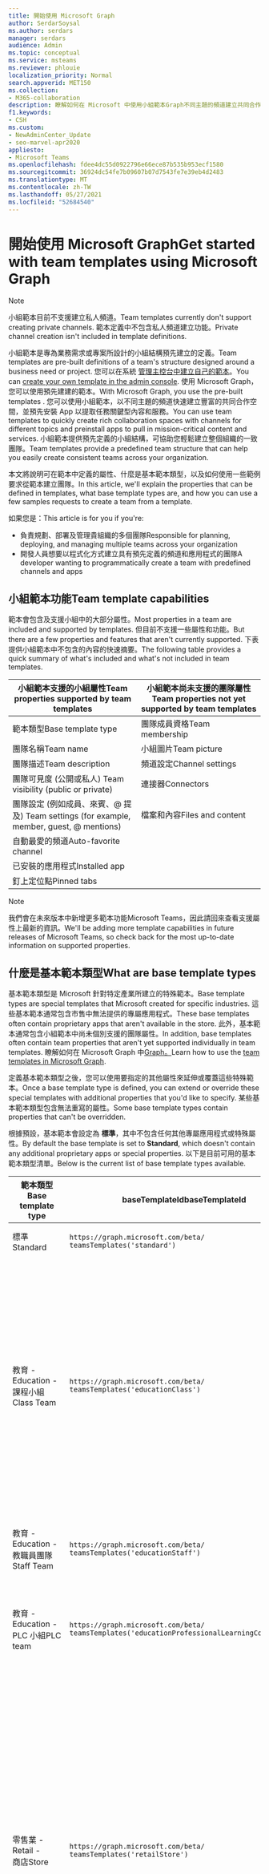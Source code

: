 ```yaml
---
title: 開始使用 Microsoft Graph
author: SerdarSoysal
ms.author: serdars
manager: serdars
audience: Admin
ms.topic: conceptual
ms.service: msteams
ms.reviewer: phlouie
localization_priority: Normal
search.appverid: MET150
ms.collection:
- M365-collaboration
description: 瞭解如何在 Microsoft 中使用小組範本Graph不同主題的頻道建立共同合作空間，並預先安裝應用程式以提供內容和服務。
f1.keywords:
- CSH
ms.custom:
- NewAdminCenter_Update
- seo-marvel-apr2020
appliesto:
- Microsoft Teams
ms.openlocfilehash: fdee4dc55d0922796e66ece87b535b953ecf1580
ms.sourcegitcommit: 36924dc54fe7b09607b07d7543fe7e39eb4d2483
ms.translationtype: MT
ms.contentlocale: zh-TW
ms.lasthandoff: 05/27/2021
ms.locfileid: "52684540"
---
```

# <a name="get-started-with-team-templates-using-microsoft-graph"></a><span data-ttu-id="84109-103">開始使用 Microsoft Graph</span><span class="sxs-lookup"><span data-stu-id="84109-103">Get started with team templates using Microsoft Graph</span></span>

> [!NOTE]
> <span data-ttu-id="84109-104">小組範本目前不支援建立私人頻道。</span><span class="sxs-lookup"><span data-stu-id="84109-104">Team templates currently don't support creating private channels.</span></span> <span data-ttu-id="84109-105">範本定義中不包含私人頻道建立功能。</span><span class="sxs-lookup"><span data-stu-id="84109-105">Private channel creation isn't included in template definitions.</span></span>

<span data-ttu-id="84109-106">小組範本是專為業務需求或專案所設計的小組結構預先建立的定義。</span><span class="sxs-lookup"><span data-stu-id="84109-106">Team templates are pre-built definitions of a team's structure designed around a business need or project.</span></span> <span data-ttu-id="84109-107">您可以在系統 [管理主控台中建立自己的範本](get-started-with-teams-templates-in-the-admin-console.md)。</span><span class="sxs-lookup"><span data-stu-id="84109-107">You can [create your own template in the admin console](get-started-with-teams-templates-in-the-admin-console.md).</span></span> <span data-ttu-id="84109-108">使用 Microsoft Graph，您可以使用預先建建的範本。</span><span class="sxs-lookup"><span data-stu-id="84109-108">With Microsoft Graph, you use the pre-built templates .</span></span> <span data-ttu-id="84109-109">您可以使用小組範本，以不同主題的頻道快速建立豐富的共同合作空間，並預先安裝 App 以提取任務關鍵型內容和服務。</span><span class="sxs-lookup"><span data-stu-id="84109-109">You can use team templates to quickly create rich collaboration spaces with channels for different topics and preinstall apps to pull in mission-critical content and services.</span></span> <span data-ttu-id="84109-110">小組範本提供預先定義的小組結構，可協助您輕鬆建立整個組織的一致團隊。</span><span class="sxs-lookup"><span data-stu-id="84109-110">Team templates provide a predefined team structure that can help you easily create consistent teams across your organization.</span></span>

<span data-ttu-id="84109-111">本文將說明可在範本中定義的屬性、什麼是基本範本類型，以及如何使用一些範例要求從範本建立團隊。</span><span class="sxs-lookup"><span data-stu-id="84109-111">In this article, we'll explain the properties that can be defined in templates, what base template types are, and how you can use a few samples requests to create a team from a template.</span></span>

<span data-ttu-id="84109-112">如果您是：</span><span class="sxs-lookup"><span data-stu-id="84109-112">This article is for you if you're:</span></span>

- <span data-ttu-id="84109-113">負責規劃、部署及管理貴組織的多個團隊</span><span class="sxs-lookup"><span data-stu-id="84109-113">Responsible for planning, deploying, and managing multiple teams across your organization</span></span><br>
- <span data-ttu-id="84109-114">開發人員想要以程式化方式建立具有預先定義的頻道和應用程式的團隊</span><span class="sxs-lookup"><span data-stu-id="84109-114">A developer wanting to programmatically create a team with predefined channels and apps</span></span>

## <a name="team-template-capabilities"></a><span data-ttu-id="84109-115">小組範本功能</span><span class="sxs-lookup"><span data-stu-id="84109-115">Team template capabilities</span></span>

<span data-ttu-id="84109-116">範本會包含及支援小組中的大部分屬性。</span><span class="sxs-lookup"><span data-stu-id="84109-116">Most properties in a team are included and supported by templates.</span></span> <span data-ttu-id="84109-117">但目前不支援一些屬性和功能。</span><span class="sxs-lookup"><span data-stu-id="84109-117">But there are a few properties and features that aren't currently supported.</span></span> <span data-ttu-id="84109-118">下表提供小組範本中不包含的內容的快速摘要。</span><span class="sxs-lookup"><span data-stu-id="84109-118">The following table provides a quick summary of what's included and what's not included in team templates.</span></span>

| <span data-ttu-id="84109-119">**小組範本支援的小組屬性**</span><span class="sxs-lookup"><span data-stu-id="84109-119">**Team properties supported by team templates**</span></span> | <span data-ttu-id="84109-120">**小組範本尚未支援的團隊屬性**</span><span class="sxs-lookup"><span data-stu-id="84109-120">**Team properties not yet supported by team templates**</span></span> |
| ------------------------------------------------ | -------------------------------------------------------- |
| <span data-ttu-id="84109-121">範本類型</span><span class="sxs-lookup"><span data-stu-id="84109-121">Base template type</span></span> | <span data-ttu-id="84109-122">團隊成員資格</span><span class="sxs-lookup"><span data-stu-id="84109-122">Team membership</span></span> |
| <span data-ttu-id="84109-123">團隊名稱</span><span class="sxs-lookup"><span data-stu-id="84109-123">Team name</span></span> | <span data-ttu-id="84109-124">小組圖片</span><span class="sxs-lookup"><span data-stu-id="84109-124">Team picture</span></span> |
| <span data-ttu-id="84109-125">團隊描述</span><span class="sxs-lookup"><span data-stu-id="84109-125">Team description</span></span> | <span data-ttu-id="84109-126">頻道設定</span><span class="sxs-lookup"><span data-stu-id="84109-126">Channel settings</span></span> |
| <span data-ttu-id="84109-127">團隊可見度 (公開或私人) </span><span class="sxs-lookup"><span data-stu-id="84109-127">Team visibility (public or private)</span></span> | <span data-ttu-id="84109-128">連接器</span><span class="sxs-lookup"><span data-stu-id="84109-128">Connectors</span></span> |
| <span data-ttu-id="84109-129">團隊設定 (例如成員、來賓、@ 提及) </span><span class="sxs-lookup"><span data-stu-id="84109-129">Team settings (for example, member, guest, @ mentions)</span></span> | <span data-ttu-id="84109-130">檔案和內容</span><span class="sxs-lookup"><span data-stu-id="84109-130">Files and content</span></span> |
| <span data-ttu-id="84109-131">自動最愛的頻道</span><span class="sxs-lookup"><span data-stu-id="84109-131">Auto-favorite channel</span></span> | |
| <span data-ttu-id="84109-132">已安裝的應用程式</span><span class="sxs-lookup"><span data-stu-id="84109-132">Installed app</span></span> | |
| <span data-ttu-id="84109-133">釘上定位點</span><span class="sxs-lookup"><span data-stu-id="84109-133">Pinned tabs</span></span> | |

> [!NOTE]
> <span data-ttu-id="84109-134">我們會在未來版本中新增更多範本功能Microsoft Teams，因此請回來查看支援屬性上最新的資訊。</span><span class="sxs-lookup"><span data-stu-id="84109-134">We'll be adding more template capabilities in future releases of Microsoft Teams, so check back for the most up-to-date information on supported properties.</span></span>

## <a name="what-are-base-template-types"></a><span data-ttu-id="84109-135">什麼是基本範本類型</span><span class="sxs-lookup"><span data-stu-id="84109-135">What are base template types</span></span>

<span data-ttu-id="84109-136">基本範本類型是 Microsoft 針對特定產業所建立的特殊範本。</span><span class="sxs-lookup"><span data-stu-id="84109-136">Base template types are special templates that Microsoft created for specific industries.</span></span> <span data-ttu-id="84109-137">這些基本範本通常包含市售中無法提供的專屬應用程式。</span><span class="sxs-lookup"><span data-stu-id="84109-137">These base templates often contain proprietary apps that aren't available in the store.</span></span> <span data-ttu-id="84109-138">此外，基本範本通常包含小組範本中尚未個別支援的團隊屬性。</span><span class="sxs-lookup"><span data-stu-id="84109-138">In addition, base templates often contain team properties that aren't yet supported individually in team templates.</span></span> <span data-ttu-id="84109-139">瞭解如何在 Microsoft Graph 中[Graph。](get-started-with-teams-templates.md)</span><span class="sxs-lookup"><span data-stu-id="84109-139">Learn how to use the [team templates in Microsoft Graph](get-started-with-teams-templates.md).</span></span>

<span data-ttu-id="84109-140">定義基本範本類型之後，您可以使用要指定的其他屬性來延伸或覆蓋這些特殊範本。</span><span class="sxs-lookup"><span data-stu-id="84109-140">Once a base template type is defined, you can extend or override these special templates with additional properties that you'd like to specify.</span></span> <span data-ttu-id="84109-141">某些基本範本類型包含無法重寫的屬性。</span><span class="sxs-lookup"><span data-stu-id="84109-141">Some base template types contain properties that can't be overridden.</span></span>

<span data-ttu-id="84109-142">根據預設，基本範本會設定為 **標準**，其中不包含任何其他專屬應用程式或特殊屬性。</span><span class="sxs-lookup"><span data-stu-id="84109-142">By default the base template is set to **Standard**, which doesn't contain any additional proprietary apps or special properties.</span></span> <span data-ttu-id="84109-143">以下是目前可用的基本範本類型清單。</span><span class="sxs-lookup"><span data-stu-id="84109-143">Below is the current list of base template types available.</span></span>

| <span data-ttu-id="84109-144">範本類型</span><span class="sxs-lookup"><span data-stu-id="84109-144">Base template type</span></span> | <span data-ttu-id="84109-145">baseTemplateId</span><span class="sxs-lookup"><span data-stu-id="84109-145">baseTemplateId</span></span> | <span data-ttu-id="84109-146">此基本範本提供的屬性</span><span class="sxs-lookup"><span data-stu-id="84109-146">Properties that come with this base template</span></span> |
| ------------------ | -------------- | ----------------------------------------------------- |
| <span data-ttu-id="84109-147">標準</span><span class="sxs-lookup"><span data-stu-id="84109-147">Standard</span></span> | `https://graph.microsoft.com/beta/`<br>`teamsTemplates('standard')` | <span data-ttu-id="84109-148">沒有額外的應用程式和屬性</span><span class="sxs-lookup"><span data-stu-id="84109-148">No additional apps and properties</span></span> |
| <span data-ttu-id="84109-149">教育 -</span><span class="sxs-lookup"><span data-stu-id="84109-149">Education -</span></span><br><span data-ttu-id="84109-150">課程小組</span><span class="sxs-lookup"><span data-stu-id="84109-150">Class Team</span></span> | `https://graph.microsoft.com/beta/`<br>`teamsTemplates('educationClass')` | <span data-ttu-id="84109-151">應用程式：</span><span class="sxs-lookup"><span data-stu-id="84109-151">Apps:</span></span><ul><li><span data-ttu-id="84109-152">OneNote課程筆記本 (釘到一般 **)**</span><span class="sxs-lookup"><span data-stu-id="84109-152">OneNote Class Notebook (pinned to the **General** tab)</span></span> </li><li><span data-ttu-id="84109-153">作業應用程式 (釘到的一般 **)**</span><span class="sxs-lookup"><span data-stu-id="84109-153">Assignments app (pinned to the **General** tab)</span></span></li></ul> <span data-ttu-id="84109-154">小組屬性：</span><span class="sxs-lookup"><span data-stu-id="84109-154">Team properties:</span></span><ul><li><span data-ttu-id="84109-155">小組可見度設定為 **HiddenMembership (** 無法) </span><span class="sxs-lookup"><span data-stu-id="84109-155">Team visibility set to **HiddenMembership** (cannot be overridden)</span></span></li></ul> |
| <span data-ttu-id="84109-156">教育 -</span><span class="sxs-lookup"><span data-stu-id="84109-156">Education -</span></span><br><span data-ttu-id="84109-157">教職員團隊</span><span class="sxs-lookup"><span data-stu-id="84109-157">Staff Team</span></span> | `https://graph.microsoft.com/beta/`<br>`teamsTemplates('educationStaff')` | <span data-ttu-id="84109-158">應用程式：</span><span class="sxs-lookup"><span data-stu-id="84109-158">Apps:</span></span><ul><li><span data-ttu-id="84109-159">OneNote已釘 (到一 **般卷)**</span><span class="sxs-lookup"><span data-stu-id="84109-159">OneNote Staff Notebook (pinned to the **General** tab)</span></span></li></ul> |
|<span data-ttu-id="84109-160">教育 -</span><span class="sxs-lookup"><span data-stu-id="84109-160">Education -</span></span><br><span data-ttu-id="84109-161">PLC 小組</span><span class="sxs-lookup"><span data-stu-id="84109-161">PLC team</span></span> |`https://graph.microsoft.com/beta/`<br>`teamsTemplates('educationProfessionalLearningCommunity')` | <span data-ttu-id="84109-162">應用程式：</span><span class="sxs-lookup"><span data-stu-id="84109-162">Apps:</span></span><ul><li><span data-ttu-id="84109-163">OneNotePLC 筆記本 (釘到一般 **)**</span><span class="sxs-lookup"><span data-stu-id="84109-163">OneNote PLC Notebook (pinned to the **General** tab)</span></span></ul></li>|
| <span data-ttu-id="84109-164">零售業 -</span><span class="sxs-lookup"><span data-stu-id="84109-164">Retail -</span></span><br><span data-ttu-id="84109-165">商店</span><span class="sxs-lookup"><span data-stu-id="84109-165">Store</span></span> | `https://graph.microsoft.com/beta/`<br>`teamsTemplates('retailStore')` | <span data-ttu-id="84109-166">頻道：</span><span class="sxs-lookup"><span data-stu-id="84109-166">Channels:</span></span><ul><li><span data-ttu-id="84109-167">班次交班</span><span class="sxs-lookup"><span data-stu-id="84109-167">Shift handoff</span></span></li><li><span data-ttu-id="84109-168">學習</span><span class="sxs-lookup"><span data-stu-id="84109-168">Learning</span></span></li></ul><span data-ttu-id="84109-169">團隊屬性</span><span class="sxs-lookup"><span data-stu-id="84109-169">Team properties</span></span><ul><li><span data-ttu-id="84109-170">團隊可見度設定為公開</span><span class="sxs-lookup"><span data-stu-id="84109-170">Team visibility set to Public</span></span></li></ul><span data-ttu-id="84109-171">成員權限</span><span class="sxs-lookup"><span data-stu-id="84109-171">Member permissions</span></span><ul><li><span data-ttu-id="84109-172">防止成員建立、更新或移除頻道</span><span class="sxs-lookup"><span data-stu-id="84109-172">Prevent members from creating, updating, or removing channels</span></span></li><li><span data-ttu-id="84109-173">防止成員新增或移除應用程式</span><span class="sxs-lookup"><span data-stu-id="84109-173">Prevent members from adding or removing apps</span></span></li><li><span data-ttu-id="84109-174">防止成員建立、更新或移除連接器</span><span class="sxs-lookup"><span data-stu-id="84109-174">Prevent members from creating, updating, or removing connectors</span></span></li></ul> |
| <span data-ttu-id="84109-175">零售業 -</span><span class="sxs-lookup"><span data-stu-id="84109-175">Retail -</span></span><br><span data-ttu-id="84109-176">管理員共同合作</span><span class="sxs-lookup"><span data-stu-id="84109-176">Manager collaboration</span></span> | `https://graph.microsoft.com/beta/`<br>`teamsTemplates('retailManagerCollaboration')` | <span data-ttu-id="84109-177">頻道：</span><span class="sxs-lookup"><span data-stu-id="84109-177">Channels:</span></span><ul><li><span data-ttu-id="84109-178">學習</span><span class="sxs-lookup"><span data-stu-id="84109-178">Learning</span></span></li><li><span data-ttu-id="84109-179">營運</span><span class="sxs-lookup"><span data-stu-id="84109-179">Operations</span></span></li></ul><span data-ttu-id="84109-180">小組屬性：</span><span class="sxs-lookup"><span data-stu-id="84109-180">Team properties:</span></span><ul><li><span data-ttu-id="84109-181">團隊可見度設定為私人</span><span class="sxs-lookup"><span data-stu-id="84109-181">Team visibility set to Private</span></span></li></ul><span data-ttu-id="84109-182">成員許可權：</span><span class="sxs-lookup"><span data-stu-id="84109-182">Member permissions:</span></span><ul><li><span data-ttu-id="84109-183">防止成員建立、更新或移除頻道</span><span class="sxs-lookup"><span data-stu-id="84109-183">Prevent members from creating, updating, or removing channels</span></span></li><li><span data-ttu-id="84109-184">防止成員新增或移除應用程式</span><span class="sxs-lookup"><span data-stu-id="84109-184">Prevent members from adding or removing apps</span></span></li><li><span data-ttu-id="84109-185">防止成員建立、更新或移除連接器</span><span class="sxs-lookup"><span data-stu-id="84109-185">Prevent members from creating, updating, or removing connectors</span></span></li></ul>|
| <span data-ttu-id="84109-186">醫療保健 -</span><span class="sxs-lookup"><span data-stu-id="84109-186">Healthcare -</span></span><br><span data-ttu-id="84109-187">病房</span><span class="sxs-lookup"><span data-stu-id="84109-187">Ward</span></span> |`https://graph.microsoft.com/beta/`<br>`teamsTemplates('healthcareWard')` |<span data-ttu-id="84109-188">頻道：</span><span class="sxs-lookup"><span data-stu-id="84109-188">Channels:</span></span> <ul><li><span data-ttu-id="84109-189">公告\*</span><span class="sxs-lookup"><span data-stu-id="84109-189">Announcements\*</span></span></li><li><span data-ttu-id="84109-190">過程中討論\*</span><span class="sxs-lookup"><span data-stu-id="84109-190">Huddles\*</span></span></li><li><span data-ttu-id="84109-191">輪次</span><span class="sxs-lookup"><span data-stu-id="84109-191">Rounds</span></span></li><li><span data-ttu-id="84109-192">人員\*</span><span class="sxs-lookup"><span data-stu-id="84109-192">Staffing\*</span></span></li><li><span data-ttu-id="84109-193">訓練\*</span><span class="sxs-lookup"><span data-stu-id="84109-193">Training\*</span></span></li></ul><span data-ttu-id="84109-194">\*自動將頻道加入我的最愛</span><span class="sxs-lookup"><span data-stu-id="84109-194">\*Auto-favorited channels</span></span> |
|<span data-ttu-id="84109-195">醫療保健 -</span><span class="sxs-lookup"><span data-stu-id="84109-195">Healthcare -</span></span><br><span data-ttu-id="84109-196">醫院</span><span class="sxs-lookup"><span data-stu-id="84109-196">Hospital</span></span> | `https://graph.microsoft.com/beta/`<br>`teamsTemplates('healthcareHospital')` |<span data-ttu-id="84109-197">頻道：</span><span class="sxs-lookup"><span data-stu-id="84109-197">Channels:</span></span><ul><li><span data-ttu-id="84109-198">公告\*</span><span class="sxs-lookup"><span data-stu-id="84109-198">Announcements\*</span></span></li><li><span data-ttu-id="84109-199">合規性\*</span><span class="sxs-lookup"><span data-stu-id="84109-199">Compliance\*</span></span></li><li><span data-ttu-id="84109-200">監管</span><span class="sxs-lookup"><span data-stu-id="84109-200">Custodial</span></span></li><li><span data-ttu-id="84109-201">人力資源</span><span class="sxs-lookup"><span data-stu-id="84109-201">Human Resources</span></span></li></li><li><span data-ttu-id="84109-202">藥品部</span><span class="sxs-lookup"><span data-stu-id="84109-202">Pharmacy</span></span></li></ul><span data-ttu-id="84109-203">\*自動最愛的頻道</span><span class="sxs-lookup"><span data-stu-id="84109-203">\*Auto-favorited channel</span></span>|
|||


<span data-ttu-id="84109-204">使用下列範本在用戶端和 Microsoft Teams中建立Graph。</span><span class="sxs-lookup"><span data-stu-id="84109-204">Use the following templates to create teams in both the Teams client as well as Microsoft Graph.</span></span>


| <span data-ttu-id="84109-205">範本類型</span><span class="sxs-lookup"><span data-stu-id="84109-205">Base template type</span></span> | <span data-ttu-id="84109-206">baseTemplateId</span><span class="sxs-lookup"><span data-stu-id="84109-206">baseTemplateId</span></span> | <span data-ttu-id="84109-207">此基本範本提供的屬性</span><span class="sxs-lookup"><span data-stu-id="84109-207">Properties that come with this base template</span></span> |
| ------------------ | -------------- | ----------------------------------------------------- |
| <span data-ttu-id="84109-208">採用Office 365</span><span class="sxs-lookup"><span data-stu-id="84109-208">Adopt Office 365</span></span> |`com.microsoft.teams.template.`<br>`AdoptOffice365`|  <span data-ttu-id="84109-209">頻道：</span><span class="sxs-lookup"><span data-stu-id="84109-209">Channels:</span></span> <ul><li><span data-ttu-id="84109-210">一般</span><span class="sxs-lookup"><span data-stu-id="84109-210">General</span></span></li> <li><span data-ttu-id="84109-211">公告</span><span class="sxs-lookup"><span data-stu-id="84109-211">Announcements</span></span></li> <li><span data-ttu-id="84109-212">冠軍角</span><span class="sxs-lookup"><span data-stu-id="84109-212">Champions corner</span></span></li> <li><span data-ttu-id="84109-213">小組表單</span><span class="sxs-lookup"><span data-stu-id="84109-213">Team forms</span></span></li></ul> <span data-ttu-id="84109-214">應用程式：</span><span class="sxs-lookup"><span data-stu-id="84109-214">Apps:</span></span> <ul><li><span data-ttu-id="84109-215">Wiki</span><span class="sxs-lookup"><span data-stu-id="84109-215">Wiki</span></span></li>  <li><span data-ttu-id="84109-216">行事曆</span><span class="sxs-lookup"><span data-stu-id="84109-216">Calendar</span></span></li> |
| <span data-ttu-id="84109-217">管理專案</span><span class="sxs-lookup"><span data-stu-id="84109-217">Manage a project</span></span> |`com.microsoft.teams.template.`<br>`ManageAProject`| <span data-ttu-id="84109-218">頻道：</span><span class="sxs-lookup"><span data-stu-id="84109-218">Channels:</span></span> <ul><li><span data-ttu-id="84109-219">一般</span><span class="sxs-lookup"><span data-stu-id="84109-219">General</span></span></li> <li><span data-ttu-id="84109-220">公告</span><span class="sxs-lookup"><span data-stu-id="84109-220">Announcements</span></span></li> <li><span data-ttu-id="84109-221">資源</span><span class="sxs-lookup"><span data-stu-id="84109-221">Resources</span></span></li> <li><span data-ttu-id="84109-222">規劃</span><span class="sxs-lookup"><span data-stu-id="84109-222">Planning</span></span></li></ul> <span data-ttu-id="84109-223">應用程式：</span><span class="sxs-lookup"><span data-stu-id="84109-223">Apps:</span></span><ul><li><span data-ttu-id="84109-224">Wiki</span><span class="sxs-lookup"><span data-stu-id="84109-224">Wiki</span></span></li><li><span data-ttu-id="84109-225">OneNote</span><span class="sxs-lookup"><span data-stu-id="84109-225">OneNote</span></span></li></ul> |
| <span data-ttu-id="84109-226">管理活動</span><span class="sxs-lookup"><span data-stu-id="84109-226">Manage an event</span></span>|`com.microsoft.teams.template.`<br>`ManageAnEvent` | <span data-ttu-id="84109-227">頻道：</span><span class="sxs-lookup"><span data-stu-id="84109-227">Channels:</span></span> <ul><li><span data-ttu-id="84109-228">一般</span><span class="sxs-lookup"><span data-stu-id="84109-228">General</span></span></li> <li><span data-ttu-id="84109-229">公告</span><span class="sxs-lookup"><span data-stu-id="84109-229">Announcements</span></span></li> <li><span data-ttu-id="84109-230">預算</span><span class="sxs-lookup"><span data-stu-id="84109-230">Budget</span></span></li> <li><span data-ttu-id="84109-231">內容</span><span class="sxs-lookup"><span data-stu-id="84109-231">Content</span></span></li><li><span data-ttu-id="84109-232">物流</span><span class="sxs-lookup"><span data-stu-id="84109-232">Logistics</span></span></li> <li><span data-ttu-id="84109-233">規劃</span><span class="sxs-lookup"><span data-stu-id="84109-233">Planning</span></span></li> <li> <span data-ttu-id="84109-234">行銷與公關</span><span class="sxs-lookup"><span data-stu-id="84109-234">Marketing and PR</span></span></li></ul> <span data-ttu-id="84109-235">應用程式：</span><span class="sxs-lookup"><span data-stu-id="84109-235">Apps:</span></span><ul><li><span data-ttu-id="84109-236">Wiki</span><span class="sxs-lookup"><span data-stu-id="84109-236">Wiki</span></span></li><li><span data-ttu-id="84109-237">網站</span><span class="sxs-lookup"><span data-stu-id="84109-237">Website</span></span></li> <li><span data-ttu-id="84109-238">YouTube</span><span class="sxs-lookup"><span data-stu-id="84109-238">YouTube</span></span></li> <li><span data-ttu-id="84109-239">Planner</span><span class="sxs-lookup"><span data-stu-id="84109-239">Planner</span></span></li> <li><span data-ttu-id="84109-240">OneNote</span><span class="sxs-lookup"><span data-stu-id="84109-240">OneNote</span></span></li></ul> |
|<span data-ttu-id="84109-241">員工上機</span><span class="sxs-lookup"><span data-stu-id="84109-241">Onboard employees</span></span>|`com.microsoft.teams.template.`<br>`OnboardEmployees` | <span data-ttu-id="84109-242">頻道：</span><span class="sxs-lookup"><span data-stu-id="84109-242">Channels:</span></span> <ul><li><span data-ttu-id="84109-243">一般</span><span class="sxs-lookup"><span data-stu-id="84109-243">General</span></span></li> <li><span data-ttu-id="84109-244">公告</span><span class="sxs-lookup"><span data-stu-id="84109-244">Announcements</span></span></li> <li><span data-ttu-id="84109-245">員工聊天</span><span class="sxs-lookup"><span data-stu-id="84109-245">Employee chat</span></span></li> <li><span data-ttu-id="84109-246">訓練</span><span class="sxs-lookup"><span data-stu-id="84109-246">Training</span></span></li></ul><span data-ttu-id="84109-247">應用程式：</span><span class="sxs-lookup"><span data-stu-id="84109-247">Apps:</span></span><ul><li><span data-ttu-id="84109-248">Wiki</span><span class="sxs-lookup"><span data-stu-id="84109-248">Wiki</span></span></li><li><span data-ttu-id="84109-249">社區</span><span class="sxs-lookup"><span data-stu-id="84109-249">Communities</span></span></li></ul>|
|<span data-ttu-id="84109-250">組織服務台</span><span class="sxs-lookup"><span data-stu-id="84109-250">Organize help desk</span></span>| `com.microsoft.teams.template.`<br>`OrganizeHelpDesk`|<span data-ttu-id="84109-251">頻道：</span><span class="sxs-lookup"><span data-stu-id="84109-251">Channels:</span></span><ul><li><span data-ttu-id="84109-252">一般</span><span class="sxs-lookup"><span data-stu-id="84109-252">General</span></span></li><li><span data-ttu-id="84109-253">公告</span><span class="sxs-lookup"><span data-stu-id="84109-253">Announcements</span></span></li><li><span data-ttu-id="84109-254">常見問題集</span><span class="sxs-lookup"><span data-stu-id="84109-254">FAQ</span></span></li></ul><span data-ttu-id="84109-255">應用程式：</span><span class="sxs-lookup"><span data-stu-id="84109-255">Apps:</span></span><ul><li><span data-ttu-id="84109-256">Wiki</span><span class="sxs-lookup"><span data-stu-id="84109-256">Wiki</span></span></li><li><span data-ttu-id="84109-257">OneNote</span><span class="sxs-lookup"><span data-stu-id="84109-257">OneNote</span></span></li></ul> |
| <span data-ttu-id="84109-258">在病患照護上共同作業</span><span class="sxs-lookup"><span data-stu-id="84109-258">Collaborate on patient care</span></span>| `healthcareWard `| <span data-ttu-id="84109-259">頻道：</span><span class="sxs-lookup"><span data-stu-id="84109-259">Channels:</span></span><ul><li><span data-ttu-id="84109-260">一般</span><span class="sxs-lookup"><span data-stu-id="84109-260">General</span></span></li><li><span data-ttu-id="84109-261">公告</span><span class="sxs-lookup"><span data-stu-id="84109-261">Announcements</span></span></li><li><span data-ttu-id="84109-262">過程中討論</span><span class="sxs-lookup"><span data-stu-id="84109-262">Huddles</span></span></li><li><span data-ttu-id="84109-263">輪次</span><span class="sxs-lookup"><span data-stu-id="84109-263">Rounds</span></span></li><li><span data-ttu-id="84109-264">人員</span><span class="sxs-lookup"><span data-stu-id="84109-264">Staffing</span></span></li><li><span data-ttu-id="84109-265">訓練</span><span class="sxs-lookup"><span data-stu-id="84109-265">Training</span></span></li></ul> <span data-ttu-id="84109-266">應用程式：</span><span class="sxs-lookup"><span data-stu-id="84109-266">Apps:</span></span> <ul><li><span data-ttu-id="84109-267">Wiki</span><span class="sxs-lookup"><span data-stu-id="84109-267">Wiki</span></span></li>|
| <span data-ttu-id="84109-268">在全球危機或事件上共同合作</span><span class="sxs-lookup"><span data-stu-id="84109-268">Collaborate on global crisis or event</span></span> |`com.microsoft.teams.template.`<br>`CollaborateOnAGlobalCrisisOrEvent`| <span data-ttu-id="84109-269">頻道：</span><span class="sxs-lookup"><span data-stu-id="84109-269">Channels:</span></span> <ul><li><span data-ttu-id="84109-270">一般</span><span class="sxs-lookup"><span data-stu-id="84109-270">General</span></span><li><span data-ttu-id="84109-271">公告</span><span class="sxs-lookup"><span data-stu-id="84109-271">Announcements</span></span></li><li><span data-ttu-id="84109-272">世界新訊</span><span class="sxs-lookup"><span data-stu-id="84109-272">World news</span></span></li><li><span data-ttu-id="84109-273">業務連續性</span><span class="sxs-lookup"><span data-stu-id="84109-273">Business continuity</span></span></li><li><span data-ttu-id="84109-274">遠端工作</span><span class="sxs-lookup"><span data-stu-id="84109-274">Remote working</span></span></li><li><span data-ttu-id="84109-275">內部通訊</span><span class="sxs-lookup"><span data-stu-id="84109-275">Internal comms</span></span></li><li><span data-ttu-id="84109-276">外部通訊</span><span class="sxs-lookup"><span data-stu-id="84109-276">External comms</span></span></li><li><span data-ttu-id="84109-277">客戶抱怨</span><span class="sxs-lookup"><span data-stu-id="84109-277">Customer complaints</span></span></li><li><span data-ttu-id="84109-278">榮譽</span><span class="sxs-lookup"><span data-stu-id="84109-278">Kudos</span></span></li><li><span data-ttu-id="84109-279">主管更新</span><span class="sxs-lookup"><span data-stu-id="84109-279">Executive update</span></span></li></ul><span data-ttu-id="84109-280">應用程式：</span><span class="sxs-lookup"><span data-stu-id="84109-280">Apps:</span></span> <ul><li><span data-ttu-id="84109-281">稱讚</span><span class="sxs-lookup"><span data-stu-id="84109-281">Praise</span></span></li><li><span data-ttu-id="84109-282">Wiki</span><span class="sxs-lookup"><span data-stu-id="84109-282">Wiki</span></span></li><li><span data-ttu-id="84109-283">網站</span><span class="sxs-lookup"><span data-stu-id="84109-283">Website</span></span></li></ul>|
|<span data-ttu-id="84109-284">在銀行分行內共同合作</span><span class="sxs-lookup"><span data-stu-id="84109-284">Collaborate within a bank branch</span></span>| `com.microsoft.teams.template.`<br>`CollaborateWithinABankBranch `|<span data-ttu-id="84109-285">頻道：</span><span class="sxs-lookup"><span data-stu-id="84109-285">Channels:</span></span> <ul><li><span data-ttu-id="84109-286">一般</span><span class="sxs-lookup"><span data-stu-id="84109-286">General</span></span><li><span data-ttu-id="84109-287">公告</span><span class="sxs-lookup"><span data-stu-id="84109-287">Announcements</span></span></li><li><span data-ttu-id="84109-288">過程中討論</span><span class="sxs-lookup"><span data-stu-id="84109-288">Huddles</span></span></li><li><span data-ttu-id="84109-289">客戶會議</span><span class="sxs-lookup"><span data-stu-id="84109-289">Customer meetings</span></span></li><li><span data-ttu-id="84109-290">教練</span><span class="sxs-lookup"><span data-stu-id="84109-290">Coaching</span></span></li><li><span data-ttu-id="84109-291">技能開發</span><span class="sxs-lookup"><span data-stu-id="84109-291">Skills development</span></span></li><li><span data-ttu-id="84109-292">貸款處理</span><span class="sxs-lookup"><span data-stu-id="84109-292">Loan processing</span></span></li><li><span data-ttu-id="84109-293">客戶抱怨</span><span class="sxs-lookup"><span data-stu-id="84109-293">Customer complaints</span></span></li><li><span data-ttu-id="84109-294">榮譽</span><span class="sxs-lookup"><span data-stu-id="84109-294">Kudos</span></span></li><li><span data-ttu-id="84109-295">有趣的專案</span><span class="sxs-lookup"><span data-stu-id="84109-295">Fun stuff</span></span></li><li><span data-ttu-id="84109-296">合規性</span><span class="sxs-lookup"><span data-stu-id="84109-296">Compliance</span></span></li></ul>|
|<span data-ttu-id="84109-297">協調事件回應</span><span class="sxs-lookup"><span data-stu-id="84109-297">Coordinate incident response</span></span>| `com.microsoft.teams.template.`<br>`CoordinateIncidentResponse`|<span data-ttu-id="84109-298">頻道：</span><span class="sxs-lookup"><span data-stu-id="84109-298">Channels:</span></span> <ul><li><span data-ttu-id="84109-299">一般</span><span class="sxs-lookup"><span data-stu-id="84109-299">General</span></span><li><span data-ttu-id="84109-300">公告</span><span class="sxs-lookup"><span data-stu-id="84109-300">Announcements</span></span></li><li><span data-ttu-id="84109-301">物流</span><span class="sxs-lookup"><span data-stu-id="84109-301">Logistics</span></span></li><li><span data-ttu-id="84109-302">規劃</span><span class="sxs-lookup"><span data-stu-id="84109-302">Planning</span></span></li><li><span data-ttu-id="84109-303">恢復</span><span class="sxs-lookup"><span data-stu-id="84109-303">Recovery</span></span></li><li><span data-ttu-id="84109-304">緊急</span><span class="sxs-lookup"><span data-stu-id="84109-304">Urgent</span></span></li></ul> <span data-ttu-id="84109-305">應用程式：</span><span class="sxs-lookup"><span data-stu-id="84109-305">Apps:</span></span> <ul><li><span data-ttu-id="84109-306">Wiki</span><span class="sxs-lookup"><span data-stu-id="84109-306">Wiki</span></span></li><li><span data-ttu-id="84109-307">Excel</span><span class="sxs-lookup"><span data-stu-id="84109-307">Excel</span></span></li><li><span data-ttu-id="84109-308">OneNote</span><span class="sxs-lookup"><span data-stu-id="84109-308">OneNote</span></span></li><li><span data-ttu-id="84109-309">SharePoint</span><span class="sxs-lookup"><span data-stu-id="84109-309">SharePoint</span></span></li><li><span data-ttu-id="84109-310">Planner</span><span class="sxs-lookup"><span data-stu-id="84109-310">Planner</span></span></li></ul>|
|<span data-ttu-id="84109-311">醫院</span><span class="sxs-lookup"><span data-stu-id="84109-311">Hospital</span></span>| <span data-ttu-id="84109-312">`healthcareHospita`我</span><span class="sxs-lookup"><span data-stu-id="84109-312">`healthcareHospita`l</span></span> |<span data-ttu-id="84109-313">頻道：</span><span class="sxs-lookup"><span data-stu-id="84109-313">Channels:</span></span> <ul><li><span data-ttu-id="84109-314">一般</span><span class="sxs-lookup"><span data-stu-id="84109-314">General</span></span><li><span data-ttu-id="84109-315">公告</span><span class="sxs-lookup"><span data-stu-id="84109-315">Announcements</span></span></li><li><span data-ttu-id="84109-316">合規性</span><span class="sxs-lookup"><span data-stu-id="84109-316">Compliance</span></span></li><li><span data-ttu-id="84109-317">監管</span><span class="sxs-lookup"><span data-stu-id="84109-317">Custodial</span></span></li><li><span data-ttu-id="84109-318">人力資源</span><span class="sxs-lookup"><span data-stu-id="84109-318">Human resources</span></span></li><li><span data-ttu-id="84109-319">藥品部</span><span class="sxs-lookup"><span data-stu-id="84109-319">Pharmacy</span></span></li></ul> <span data-ttu-id="84109-320">應用程式：</span><span class="sxs-lookup"><span data-stu-id="84109-320">Apps:</span></span> <ul><li><span data-ttu-id="84109-321">Wiki</span><span class="sxs-lookup"><span data-stu-id="84109-321">Wiki</span></span></li></ul>|
|<span data-ttu-id="84109-322">組織商店</span><span class="sxs-lookup"><span data-stu-id="84109-322">Organize a store</span></span>| `retailStore` |<span data-ttu-id="84109-323">頻道：</span><span class="sxs-lookup"><span data-stu-id="84109-323">Channels:</span></span> <ul><li><span data-ttu-id="84109-324">一般</span><span class="sxs-lookup"><span data-stu-id="84109-324">General</span></span><li><span data-ttu-id="84109-325">班次交班</span><span class="sxs-lookup"><span data-stu-id="84109-325">Shift handoff</span></span></li><li><span data-ttu-id="84109-326">學習</span><span class="sxs-lookup"><span data-stu-id="84109-326">Learning</span></span></li></ul> <span data-ttu-id="84109-327">應用程式：</span><span class="sxs-lookup"><span data-stu-id="84109-327">Apps:</span></span> <ul><li><span data-ttu-id="84109-328">Wiki</span><span class="sxs-lookup"><span data-stu-id="84109-328">Wiki</span></span></li></ul>|
|<span data-ttu-id="84109-329">品質和安全性</span><span class="sxs-lookup"><span data-stu-id="84109-329">Quality and safety</span></span> |`com.microsoft.teams.`<br>`template.QualitySafety`|<span data-ttu-id="84109-330">頻道：</span><span class="sxs-lookup"><span data-stu-id="84109-330">Channels:</span></span> <ul><li><span data-ttu-id="84109-331">一般</span><span class="sxs-lookup"><span data-stu-id="84109-331">General</span></span><li><span data-ttu-id="84109-332">公告</span><span class="sxs-lookup"><span data-stu-id="84109-332">Announcements</span></span></li><li><span data-ttu-id="84109-333">第 1 行</span><span class="sxs-lookup"><span data-stu-id="84109-333">Line 1</span></span></li><li><span data-ttu-id="84109-334">第 2 行</span><span class="sxs-lookup"><span data-stu-id="84109-334">Line 2</span></span></li><li><span data-ttu-id="84109-335">第 3 行</span><span class="sxs-lookup"><span data-stu-id="84109-335">Line 3</span></span></li><li><span data-ttu-id="84109-336">安全</span><span class="sxs-lookup"><span data-stu-id="84109-336">Safety</span></span></li><li><span data-ttu-id="84109-337">訓練</span><span class="sxs-lookup"><span data-stu-id="84109-337">Training</span></span></li><li><span data-ttu-id="84109-338">維護</span><span class="sxs-lookup"><span data-stu-id="84109-338">Maintenance</span></span></li><li><span data-ttu-id="84109-339">有趣的專案</span><span class="sxs-lookup"><span data-stu-id="84109-339">Fun stuff</span></span></li></ul> <span data-ttu-id="84109-340">應用程式：</span><span class="sxs-lookup"><span data-stu-id="84109-340">Apps:</span></span> <ul><li><span data-ttu-id="84109-341">Wiki</span><span class="sxs-lookup"><span data-stu-id="84109-341">Wiki</span></span></li></ul>|
|<span data-ttu-id="84109-342">零售 - 主管共同作業</span><span class="sxs-lookup"><span data-stu-id="84109-342">Retail - manager collaboration</span></span>| `retailManagerCollaboration` |<span data-ttu-id="84109-343">頻道：</span><span class="sxs-lookup"><span data-stu-id="84109-343">Channels:</span></span> <ul><li><span data-ttu-id="84109-344">一般</span><span class="sxs-lookup"><span data-stu-id="84109-344">General</span></span><li><span data-ttu-id="84109-345">營運</span><span class="sxs-lookup"><span data-stu-id="84109-345">Operations</span></span></li><li><span data-ttu-id="84109-346">學習</span><span class="sxs-lookup"><span data-stu-id="84109-346">Learning</span></span></li></ul> <span data-ttu-id="84109-347">應用程式：</span><span class="sxs-lookup"><span data-stu-id="84109-347">Apps:</span></span> <ul><li><span data-ttu-id="84109-348">Wiki</span><span class="sxs-lookup"><span data-stu-id="84109-348">Wiki</span></span></li></ul>|
||||

<span data-ttu-id="84109-349">請參閱 [在系統管理中心開始使用小組](get-started-with-teams-templates-in-the-admin-console.md) 範本以取得詳細資料。</span><span class="sxs-lookup"><span data-stu-id="84109-349">See [Get started with team templates in the Admin center](get-started-with-teams-templates-in-the-admin-console.md) for more details.</span></span>

## <a name="related-topics"></a><span data-ttu-id="84109-350">相關主題</span><span class="sxs-lookup"><span data-stu-id="84109-350">Related topics</span></span>

- [<span data-ttu-id="84109-351">在系統管理主控台中開始使用小組範本</span><span class="sxs-lookup"><span data-stu-id="84109-351">Get started with team templates in the admin console</span></span>](get-started-with-teams-templates-in-the-admin-console.md)
- <span data-ttu-id="84109-352">[在預覽 (](/graph/api/team-post?view=graph-rest-beta) 中建立) </span><span class="sxs-lookup"><span data-stu-id="84109-352">[Create a team](/graph/api/team-post?view=graph-rest-beta) (in preview)</span></span>
- [<span data-ttu-id="84109-353">New-Team</span><span class="sxs-lookup"><span data-stu-id="84109-353">New-Team</span></span>](/powershell/module/teams/New-Team?view=teams-ps)
- [<span data-ttu-id="84109-354">系統管理訓練Microsoft Teams</span><span class="sxs-lookup"><span data-stu-id="84109-354">Admin training for Microsoft Teams</span></span>](itadmin-readiness.md)